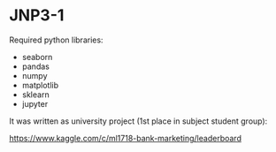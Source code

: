 # JNP3-1

Required python libraries:
- seaborn
- pandas
- numpy
- matplotlib
- sklearn
- jupyter


It was written as university project (1st place in subject student group):

https://www.kaggle.com/c/ml1718-bank-marketing/leaderboard
